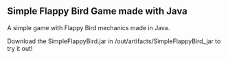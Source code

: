 Simple Flappy Bird Game made with Java
------------------------------------------------------------------------------------------------------

A simple game with Flappy Bird mechanics made in Java.

Download the SimpleFlappyBird.jar in /out/artifacts/SimpleFlappyBird_jar to try it out!
